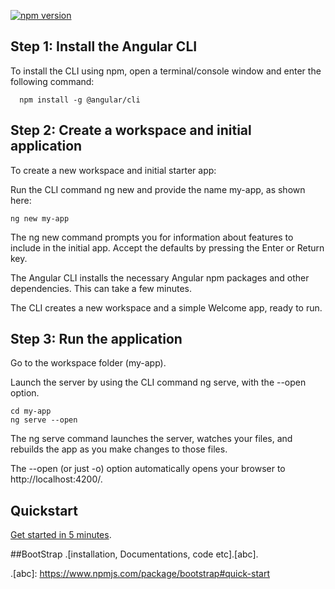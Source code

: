 [![npm version](https://badge.fury.io/js/%40angular%2Fcore.svg)](https://www.npmjs.com/@angular/core)
<h2> Step 1: Install the Angular CLI </h2> 

To install the CLI using npm, open a terminal/console window and enter the following command:

```text 
  npm install -g @angular/cli
```  

<h2> Step 2: Create a workspace and initial application </h2>
To create a new workspace and initial starter app:

Run the CLI command ng new and provide the name my-app, as shown here:
```text
ng new my-app
```
The ng new command prompts you for information about features to include in the initial app. Accept the defaults by pressing the Enter or Return key.

The Angular CLI installs the necessary Angular npm packages and other dependencies. This can take a few minutes.

The CLI creates a new workspace and a simple Welcome app, ready to run.
<h2>Step 3: Run the application </h2>
Go to the workspace folder (my-app).

Launch the server by using the CLI command ng serve, with the --open option.

```text
cd my-app
ng serve --open
```
The ng serve command launches the server, watches your files, and rebuilds the app as you make changes to those files.

The --open (or just -o) option automatically opens your browser to http://localhost:4200/.

## Quickstart

[Get started in 5 minutes][quickstart].

##BootStrap
.[installation, Documentations, code etc].[abc].

[quickstart]: https://angular.io/start
.[abc]: https://www.npmjs.com/package/bootstrap#quick-start
